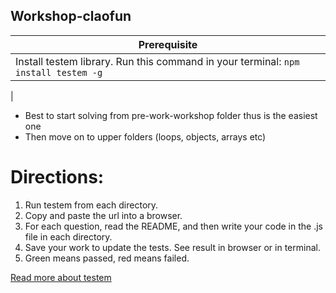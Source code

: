 ## Workshop-claofun

Prerequisite | 
------------ | 
Install testem library. Run this command in your terminal: `npm install testem -g` |
|


- Best to start solving from pre-work-workshop folder thus is the easiest one 
- Then move on to upper folders (loops, objects, arrays etc)




# Directions:

1. Run testem from each directory.
2. Copy and paste the url into a browser.
3. For each question, read the README, and then write your code in the .js
   file in each directory.
4. Save your work to update the tests. See result in browser or in terminal.
5. Green means passed, red means failed.


[Read more about testem](https://github.com/testem/testem)
